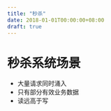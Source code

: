 ```yaml
---
title: "秒杀"
date: 2018-01-01T00:00:00+08:00
draft: true
---
```

# 秒杀系统场景
* 大量请求同时涌入
* 只有部分有效业务数据
* 读远高于写